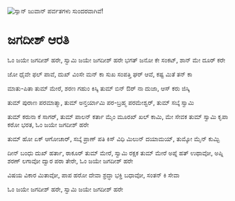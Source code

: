 ![ಸ್ಯಾನ್ ಜುವಾನ್ ಪರ್ವತಗಳು ಸುಂದರವಾಗಿವೆ!](lib/assets/images/artis/img.png "San Juan Mountains")

# ಜಗದೀಶ್ ಆರತಿ

ಓಂ ಜಯೇ ಜಗದೀಶ್ ಹರೇ, ಸ್ವಾಮಿ ಜಯೇ ಜಗದೀಶ್ ಹರೇ
ಭಗತ್ ಜನೋ ಕೇ ಸಂಕಟ್, ಶಾನ್ ಮೇ ದೂರ್ ಕರೇ

ಜೋ ಧೈವೇ ಫಲ್ ಪಾವೆ, ದುಖ್ ವಿಂಸೇ ಮನ್ ಕಾ
ಸುಖ ಸಂಪತ್ತಿ ಘರ್ ಆವೆ, ಕಷ್ಟ ಮಿತೆ ತನ್ ಕಾ

ಮಾತು-ಪಿತಾ ತುಮ್ ಮೇರೆ, ಶರಣ ಗಹುಂ ಕಿಸ್ಕಿ
ತುಮ್ ಬಿನ್ ಔರ್ ನಾ ದುಜಾ, ಆಸ್ ಕರು ಜಿಸ್ಕಿ

ತುಮ್ ಪುರಾಣ ಪರಮಾತ್ಮಾ, ತುಮ್ ಅನ್ತರ್ಯಾಮಿ
ಪರ-ಬ್ರಹ್ಮ ಪರಮೇಶ್ವರ್, ತುಮ್ ಸಬ್ಕೆ ಸ್ವಾಮಿ

ತುಮ್ ಕರುನಾ ಕೆ ಸಾಗರ್, ತುಮ್ ಪಾಲನ್ ಕರ್ತಾ
ಮೈಂ ಮೂರಖ್ ಖಲ್ ಕಾಮಿ, ಮೇ ಸೇವಕ ತುಮ್ ಸ್ವಾಮಿ
ಕೃಪಾ ಕರೋ ಭರತ, ಓಂ ಜಯೇ ಜಗದೀಶ್ ಹರೇ

ತುಮ್ ಹೋ ಏಕ್ ಆಗೋಚಾರ್, ಸಬ್ಕೆ ಪ್ರಾಣ್ ಪತಿ
ಕಿಸ್ ವಿಧಿ ಮಿಲುನ್ ದಯಾಮಯ್, ತುಮ್ಕೋ ಮೈನ್ ಕುಮ್ಟಿ

ದೀನ್ ಬಂಧು ದುಖ್ ಹರ್ತಾ, ಠಾಕೂರ್ ತುಮ್ ಮೇರೆ, ಸ್ವಾಮಿ ರಕ್ಷಕ ತುಮ್ ಮೇರೆ
ಅಪ್ನೆ ಹತ್ ಉಥಾವೋ, ಅಪ್ನಿ ಶರಣ್ ಲಗಾವೋ
ದ್ವಾರ ಪರಾ ತೇರೇ, ಓಂ ಜಯೇ ಜಗದೀಶ್ ಹರೇ

ವಿಷಯ ವಿಕಾರ ಮಿತಾವೋ, ಪಾಪ ಹರೋ ದೇವಾ
ಶ್ರದ್ಧಾ ಭಕ್ತಿ ಬಧಾವೋ, ಸಂತನ್ ಕಿ ಸೇವಾ

ಓಂ ಜಯೇ ಜಗದೀಶ್ ಹರೇ, ಸ್ವಾಮಿ ಜಯೇ ಜಗದೀಶ್ ಹರೇ